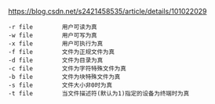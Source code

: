 https://blog.csdn.net/s2421458535/article/details/101022029

    -r file　　　　　用户可读为真 
    -w file　　　　　用户可写为真 
    -x file　　　　　用户可执行为真 
    -f file　　　　　文件为正规文件为真 
    -d file　　　　　文件为目录为真 
    -c file　　　　　文件为字符特殊文件为真 
    -b file　　　　　文件为块特殊文件为真 
    -s file　　　　　文件大小非0时为真 
    -t file　　　　　当文件描述符(默认为1)指定的设备为终端时为真